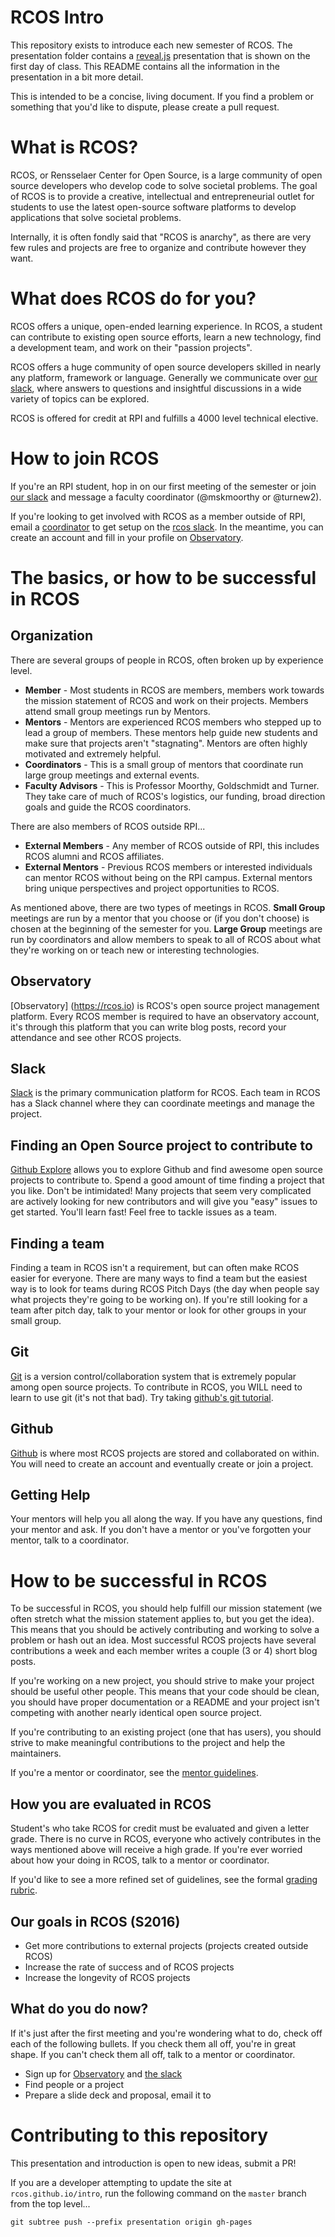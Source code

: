 # RCOS Intro

This repository exists to introduce each new semester of RCOS. The presentation folder contains a [reveal.js](https://github.com/hakimel/reveal.js) presentation that is shown on the first day of class. This README contains all the information in the presentation in a bit more detail.

This is intended to be a concise, living document. If you find a problem or something that you'd like to dispute, please create a pull request.

# What is RCOS?

RCOS, or Rensselaer Center for Open Source, is a large community of open source developers who develop code to solve societal problems. The goal of RCOS is to provide a creative, intellectual and entrepreneurial outlet for students to use the latest open-source software platforms to develop applications that solve societal problems.

Internally, it is often fondly said that "RCOS is anarchy", as there are very few rules and projects are free to organize and contribute however they want.

# What does RCOS do for you?

RCOS offers a unique, open-ended learning experience. In RCOS, a student can contribute to existing open source efforts, learn a new technology, find a development team, and work on their "passion projects".

RCOS offers a huge community of open source developers skilled in nearly any platform, framework or language. Generally we communicate over [our slack](https://rcos.slack.com), where answers to questions and insightful discussions in a wide variety of topics can be explored.

RCOS is offered for credit at RPI and fulfills a 4000 level technical elective.

# How to join RCOS

If you're an RPI student, hop in on our first meeting of the semester or join [our slack](https://rcos.slack.com) and message a faculty coordinator (@mskmoorthy or @turnew2).

If you're looking to get involved with RCOS as a member outside of RPI, email a [coordinator](coordinators@rcos.io) to get setup on the [rcos slack](#slack). In the meantime, you can create an account and fill in your profile on [Observatory](#observatory).

# The basics, or how to be successful in RCOS

## Organization

There are several groups of people in RCOS, often broken up by experience level.
* **Member** - Most students in RCOS are members, members work towards the mission statement of RCOS and work on their projects. Members attend small group meetings run by Mentors.
* **Mentors** - Mentors are experienced RCOS members who stepped up to lead a group of members. These mentors help guide new students and make sure that projects aren't "stagnating". Mentors are often highly motivated and extremely helpful.
* **Coordinators** - This is a small group of mentors that coordinate run large group meetings and external events.
* **Faculty Advisors** - This is Professor Moorthy, Goldschmidt and Turner. They take care of much of RCOS's logistics, our funding, broad direction goals and guide the RCOS coordinators.

There are also members of RCOS outside RPI...
* **External Members** - Any member of RCOS outside of RPI, this includes RCOS alumni and RCOS affiliates.
* **External Mentors** - Previous RCOS members or interested individuals can mentor RCOS without being on the RPI campus. External mentors bring unique perspectives and project opportunities to RCOS. 

As mentioned above, there are two types of meetings in RCOS. **Small Group** meetings are run by a mentor that you choose or (if you don't choose) is chosen at the beginning of the semester for you. **Large Group** meetings are run by coordinators and allow members to speak to all of RCOS about what they're working on or teach new or interesting technologies.

## Observatory

[Observatory] (https://rcos.io) is RCOS's open source project management platform. Every RCOS member is required to have an observatory account, it's through this platform that you can write blog posts, record your attendance and see other RCOS projects.

## Slack

[Slack](https://rcos.slack.com) is the primary communication platform for RCOS. Each team in RCOS has a Slack channel where they can coordinate meetings and manage the project.

## Finding an Open Source project to contribute to

[Github Explore](https://github.com/explore) allows you to explore Github and find awesome open source projects to contribute to. Spend a good amount of time finding a project that you like. Don't be intimidated! Many projects that seem very complicated are actively looking for new contributors and will give you "easy" issues to get started. You'll learn fast! Feel free to tackle issues as a team.

## Finding a team

Finding a team in RCOS isn't a requirement, but can often make RCOS easier for everyone. There are many ways to find a team but the easiest way is to look for teams during RCOS Pitch Days (the day when people say what projects they're going to be working on). If you're still looking for a team after pitch day, talk to your mentor or look for other groups in your small group.

## Git

[Git](https://git-scm.com/) is a version control/collaboration system that is extremely popular among open source projects. To contribute in RCOS, you WILL need to learn to use git (it's not that bad). Try taking [github's git tutorial](https://try.github.io/levels/1/challenges/1).

## Github

[Github](https://github.com/) is where most RCOS projects are stored and collaborated on within. You will need to create an account and eventually create or join a project.

## Getting Help

Your mentors will help you all along the way. If you have any questions, find your mentor and ask. If you don't have a mentor or you've forgotten your mentor, talk to a coordinator.

# How to be successful in RCOS

To be successful in RCOS, you should help fulfill our mission statement (we often stretch what the mission statement applies to, but you get the idea). This means that you should be actively contributing and working to solve a problem or hash out an idea. Most successful RCOS projects have several contributions a week and each member writes a couple (3 or 4) short blog posts.

If you're working on a new project, you should strive to make your project should be useful other people. This means that your code should be clean, you should have proper documentation or a README and your project isn't competing with another nearly identical open source project.

If you're contributing to an existing project (one that has users), you should strive to make meaningful contributions to the project and help the maintainers.

If you're a mentor or coordinator, see the [mentor guidelines](https://github.com/rcos/intro/blob/master/docs/mentors.md).

## How you are evaluated in RCOS

Student's who take RCOS for credit must be evaluated and given a letter grade. There is no curve in RCOS, everyone who actively contributes in the ways mentioned above will receive a high grade. If you're ever worried about how your doing in RCOS, talk to a mentor or coordinator.

If you'd like to see a more refined set of guidelines, see the formal [grading rubric](https://github.com/rcos/intro/blob/master/docs/grading.md).

## Our goals in RCOS (S2016)

* Get more contributions to external projects (projects created outside RCOS)
* Increase the rate of success and of RCOS projects
* Increase the longevity of RCOS projects

## What do you do now?

If it's just after the first meeting and you're wondering what to do, check off each of the following bullets. If you check them all off, you're in great shape. If you can't check them all off, talk to a mentor or coordinator.

* Sign up for [Observatory](https://rcos.io) and [the slack](https://rcos.slack.com)
* Find people or a project
* Prepare a slide deck and proposal, email it to <email>

# Contributing to this repository

This presentation and introduction is open to new ideas, submit a PR!

If you are a developer attempting to update the site at `rcos.github.io/intro`, run the following command on the `master` branch from the top level...

```git
git subtree push --prefix presentation origin gh-pages
```

